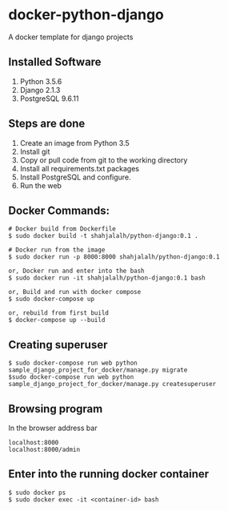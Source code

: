 # docker-python-django

A docker template for django projects

## Installed Software

1. Python 3.5.6
2. Django 2.1.3
3. PostgreSQL 9.6.11

## Steps are done
1. Create an image from Python 3.5
2. Install git 
3. Copy or pull code from git to the working directory
4. Install all requirements.txt packages
5. Install PostgreSQL and configure.
6. Run the web


## Docker Commands:

```
# Docker build from Dockerfile
$ sudo docker build -t shahjalalh/python-django:0.1 .

# Docker run from the image
$ sudo docker run -p 8000:8000 shahjalalh/python-django:0.1

or, Docker run and enter into the bash
$ sudo docker run -it shahjalalh/python-django:0.1 bash

or, Build and run with docker compose
$ sudo docker-compose up

or, rebuild from first build
$ docker-compose up --build
```

## Creating superuser
```
$ sudo docker-compose run web python sample_django_project_for_docker/manage.py migrate
$sudo docker-compose run web python sample_django_project_for_docker/manage.py createsuperuser
```

## Browsing program
In the browser address bar
```
localhost:8000
localhost:8000/admin
```

## Enter into the running docker container
```
$ sudo docker ps
$ sudo docker exec -it <container-id> bash
```
